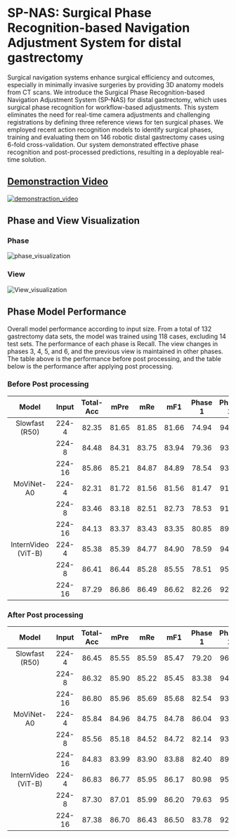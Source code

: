 # SP-NAS: Surgical Phase Recognition-based Navigation Adjustment System for distal gastrectomy

Surgical navigation systems enhance surgical efficiency and outcomes, especially in minimally invasive surgeries by providing 3D anatomy models from CT scans. We introduce the Surgical Phase Recognition-based Navigation Adjustment System (SP-NAS) for distal gastrectomy, which uses surgical phase recognition for workflow-based adjustments. This system eliminates the need for real-time camera adjustments and challenging registrations by defining three reference views for ten surgical phases. We employed recent action recognition models to identify surgical phases, training and evaluating them on 146 robotic distal gastrectomy cases using 6-fold cross-validation. Our system demonstrated effective phase recognition and post-processed predictions, resulting in a deployable real-time solution.

## [Demonstraction Video](https://youtu.be/-5XcyDxla4g?si=HiImo0sJx8Ds8-Y3)
[![demonstraction_video](https://github.com/user-attachments/assets/387c08e9-fbcf-4d9a-a011-1ffdd22b9996)](https://youtu.be/-5XcyDxla4g?si=HiImo0sJx8Ds8-Y3)

## Phase and View Visualization
### Phase
![phase_visualization](https://github.com/user-attachments/assets/7b9d4ffb-c90a-45ec-bebe-aded160968ca)

### View
![View_visualization](https://github.com/user-attachments/assets/bf661ef8-2ab8-4cb3-a98c-7910bc26d760)

## Phase Model Performance
Overall model performance according to input size. From a total of 132 gastrectomy data sets, the model was trained using 118 cases, excluding 14 test sets.
The performance of each phase is Recall. The view changes in phases 3, 4, 5, and 6, and the previous view is maintained in other phases. The table above is the performance before post processing, and the table below is the performance after applying post processing.

### Before Post processing

|      **Model**      | **Input** | **Total-Acc** | **mPre** | **mRe** | **mF1** | **Phase 1** | **Phase 2** | **Phase 3** | **Phase 4** | **Phase 5** | **Phase 6** | **Phase 7** | **Phase 8** | **Phase 9** | **Phase 10** |
|:-------------------:|:---------:|:-------------:|:--------:|:-------:|:-------:|:-----------:|:-----------:|:-----------:|:-----------:|:-----------:|:-----------:|:-----------:|:-----------:|:-----------:|:------------:|
|    Slowfast (R50)   |   224-4   |     82.35     |   81.65  |  81.85  |  81.66  |    74.94    |    94.43    |  **85.86**  |  **82.13**  |  **83.57**  |  **85.08**  |    80.68    |    65.84    |    86.41    |     79.55    |
|                     |   224-8   |     84.48     |   84.31  |  83.75  |  83.94  |    79.36    |    93.36    |  **88.84**  |  **83.60**  |  **84.21**  |  **86.41**  |    82.40    |    66.64    |    89.34    |     83.37    |
|                     |   224-16  |     85.86     |   85.21  |  84.87  |  84.89  |    78.54    |    93.67    |  **88.85**  |  **84.92**  |  **87.03**  |  **91.22**  |    81.37    |    65.27    |    89.89    |     87.93    |
|      MoViNet-A0     |   224-4   |     82.31     |   81.72  |  81.56  |  81.56  |    81.47    |    91.00    |  **88.03**  |  **77.74**  |  **82.26**  |  **84.74**  |    77.08    |    66.74    |    86.91    |     79.63    |
|                     |   224-8   |     83.46     |   83.18  |  82.51  |  82.73  |    78.53    |    91.10    |  **87.08**  |  **82.04**  |  **84.80**  |  **88.54**  |    77.17    |    66.62    |    84.45    |     84.79    |
|                     |   224-16  |     84.13     |   83.37  |  83.43  |  83.35  |    80.85    |    89.67    |  **87.51**  |  **78.00**  |  **87.54**  |  **89.24**  |    77.62    |    70.54    |    88.98    |     84.31    |
| InternVideo (ViT-B) |   224-4   |     85.38     |   85.39  |  84.77  |  84.90  |    78.59    |    94.81    |  **87.10**  |  **84.50**  |  **86.29**  |  **88.89**  |    82.70    |    66.93    |    90.68    |     87.20    |
|                     |   224-8   |     86.41     |   86.44  |  85.28  |  85.55  |    78.51    |    95.41    |  **88.03**  |  **85.44**  |  **88.39**  |  **92.28**  |    83.43    |    61.49    |    89.42    |     90.45    |
|                     |   224-16  |     87.29     |   86.86  |  86.49  |  86.62  |    82.26    |    92.92    |  **89.23**  |  **83.10**  |  **90.35**  |  **92.97**  |    83.02    |    70.43    |    91.86    |     88.77    |

### After Post processing

|      **Model**      | **Input** | **Total-Acc** | **mPre** | **mRe** | **mF1** | **Phase 1** | **Phase 2** | **Phase 3** | **Phase 4** | **Phase 5** | **Phase 6** | **Phase 7** | **Phase 8** | **Phase 9** | **Phase 10** |
|:-------------------:|:---------:|:-------------:|:--------:|:-------:|:-------:|:-----------:|:-----------:|:-----------:|:-----------:|:-----------:|:-----------:|:-----------:|:-----------:|:-----------:|:------------:|
|    Slowfast (R50)   |   224-4   |     86.45     |   85.55  |  85.59  |  85.47  |    79.20    |    96.78    |  **88.49**  |  **89.78**  |  **89.63**  |  **92.76**  |    82.68    |    64.17    |    87.57    |     84.78    |
|                     |   224-8   |     86.32     |   85.90  |  85.22  |  85.45  |    83.38    |    94.32    |  **90.44**  |  **86.29**  |  **85.61**  |  **90.01**  |    82.78    |    63.69    |    89.26    |     86.43    |
|                     |   224-16  |     86.80     |   85.96  |  85.69  |  85.68  |    82.54    |    93.65    |  **88.49**  |  **86.89**  |  **88.64**  |  **92.85**  |    81.22    |    63.41    |    88.85    |     90.35    |
|      MoViNet-A0     |   224-4   |     85.84     |   84.96  |  84.75  |  84.78  |    86.04    |    93.00    |  **90.43**  |  **82.09**  |  **85.90**  |  **91.60**  |    79.74    |    66.97    |    88.30    |     83.47    |
|                     |   224-8   |     85.56     |   85.18  |  84.52  |  84.72  |    82.14    |    93.10    |  **87.96**  |  **85.31**  |  **86.18**  |  **91.72**  |    78.74    |    66.34    |    85.89    |     87.85    |
|                     |   224-16  |     84.83     |   83.99  |  83.90  |  83.88  |    82.40    |    89.29    |  **88.01**  |  **79.42**  |  **88.24**  |  **90.91**  |    76.65    |    68.16    |    89.00    |     86.90    |
| InternVideo (ViT-B) |   224-4   |     86.83     |   86.77  |  85.95  |  86.17  |    80.98    |    95.93    |  **87.53**  |  **84.41**  |  **88.14**  |  **93.96**  |    81.97    |    66.57    |    90.34    |     89.69    |
|                     |   224-8   |     87.30     |   87.01  |  85.99  |  86.20  |    79.63    |    95.01    |  **88.60**  |  **89.64**  |  **88.19**  |  **94.26**  |    83.02    |    60.15    |    89.00    |     92.37    |
|                     |   224-16  |     87.38     |   86.70  |  86.43  |  86.50  |    83.78    |    92.78    |  **88.10**  |  **84.51**  |  **90.79**  |  **94.14**  |    82.87    |    68.04    |    89.27    |     90.00    |

